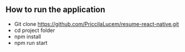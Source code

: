 ## How to run the application

- Git clone https://github.com/PriccilaLucem/resume-react-native.git
- cd project folder
- npm install
- npm run start 
